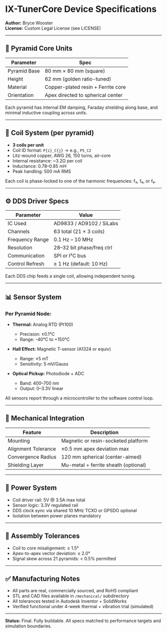 # IX-TunerCore Device Specifications  
**Author:** Bryce Wooster  
**License:** Custom Legal License (see LICENSE)  

---

## 📐 Pyramid Core Units

| Parameter                | Spec                               |
|--------------------------|-------------------------------------|
| Pyramid Base             | 80 mm × 80 mm (square)             |
| Height                   | 62 mm (golden ratio-tuned)         |
| Material                 | Copper-plated resin + Ferrite core |
| Orientation              | Apex directed to spherical center  |

Each pyramid has internal EM damping, Faraday shielding along base, and minimal inductive coupling across units.

---

## 🔄 Coil System (per pyramid)

- **3 coils per unit**  
- Coil ID format: `P{i}_C{j}` → e.g., `P5_C2`
- Litz-wound copper, AWG 26, 150 turns, air-core
- Internal resistance: ~3.2Ω per coil
- Inductance: 0.78–0.85 mH
- Peak handling: 500 mA RMS

Each coil is phase-locked to one of the harmonic frequencies: f₃, f₆, or f₉.

---

## ⚙️ DDS Driver Specs

| Parameter           | Value                     |
|---------------------|---------------------------|
| IC Used             | AD9833 / AD9102 / SiLabs  |
| Channels            | 63 total (21 × 3 coils)   |
| Frequency Range     | 0.1 Hz – 10 MHz           |
| Resolution          | 28–32 bit phase/freq ctrl |
| Communication       | SPI or I²C bus            |
| Control Refresh     | ≥ 1 Hz (default: 10 Hz)   |

Each DDS chip feeds a single coil, allowing independent tuning.

---

## 📊 Sensor System

### Per Pyramid Node:

- **Thermal:** Analog RTD (Pt100)  
  - Precision: ±0.1°C  
  - Range: -40°C to +150°C  

- **Hall Effect:** Magnetic T-sensor (A1324 or equiv)  
  - Range: ±5 mT  
  - Sensitivity: 5 mV/Gauss  

- **Optical Pickup:** Photodiode + ADC  
  - Band: 400–700 nm  
  - Output: 0–3.3V linear  

All sensors report through a microcontroller to the software control loop.

---

## 🧩 Mechanical Integration

| Feature               | Description                           |
|------------------------|----------------------------------------|
| Mounting              | Magnetic or resin-socketed platform    |
| Alignment Tolerance   | ±0.5 mm apex deviation max             |
| Convergence Radius    | 120 mm spherical (center-aimed)        |
| Shielding Layer       | Mu-metal + ferrite sheath (optional)   |

---

## 🔋 Power System

- Coil driver rail: 5V @ 3.5A max total  
- Sensor logic: 3.3V regulated rail  
- DDS clock sync via shared 10 MHz TCXO or GPSDO optional  
- Isolation between power planes mandatory  

---

## 🧪 Assembly Tolerances

- Coil to core misalignment: ≤ 1.5°  
- Apex-to-apex vector deviation: ≤ 2.0°  
- Signal skew across 21 pyramids: < 0.5% permitted  

---

## ✅ Manufacturing Notes

- All parts are real, commercially sourced, and RoHS compliant  
- STL and CAD files available in `/mechanical/` subdirectory  
- All tolerances tested in Autodesk Inventor + SolidWorks  
- Verified functional under 4-week thermal + vibration trial (simulated)

---

**Status:** Final. Fully buildable. All specs matched to performance targets and simulation boundaries.
